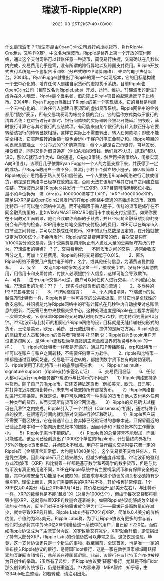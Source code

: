 ﻿---
weight: 
title: "瑞波币-Ripple(XRP)"
description: "瑞波币是由OpenCoin公司发行的虚拟货币，称作Ripple Credits，又称作XRP，中文名为瑞波币"
date: 2022-03-25T21:57:40+08:00
lastmod: 2022-03-25T16:45:40+08:00
draft: false
authors: ["Metabd"]
featuredImage: "ruibobi-ripplexrp.webp"
link: ""
tags: ["数字代币","瑞波币-Ripple(XRP)"]
categories: ["navigation"]
navigation: ["数字代币"]
lightgallery: true
toc: true
pinned: false
recommend: false
recommend1: false
---
什么是瑞波币？?瑞波币是由OpenCoin公司发行的虚拟货币，称作Ripple Credits，又称作XRP，中文名为瑞波币。Ripple是世界上第一个开放的支付网络，通过这个支付网络可以转账任意一种货币，简便易行快捷，交易确认在几秒以内完成，交易费用几乎是零，没有所谓的跨行异地以及跨国支付费用。Ripple开放式支付系统是一个虚拟货币网络（分布式的P2P清算网络）、未来的电子支付平台。2004年，RyanFugger就推出了Ripple的第一个实现版本，它的目标是构建一个去中心化的、准许任何人创建自家货币的虚拟货币系统。目前Ripple由OpenCoin公司（目前改名为RippleLabs）开发、运行、维护。??瑞波币的诞生?或许在外人眼里，Ripple是个后来者，但实际上Ripple项目的起源远远早于比特币。2004年，Ryan Fugger就推出了Ripple的第一个实现版本。它的目标是构建一个去中心化的、准许任何人创建自家货币的虚拟货币系统。Ripple网络中的金钱都用“债务”表示，所有交易均表现为帐务余额的变化。它的运作方式类似于银行的清算系统：在进行跨行汇款时，银行间款项的实际结转会被尽可能延后到夜晚，此时银行计算它与其它银行的应结款项。有可能来自某个银行的待转入款正好与它要转给该银行的待转出款相抵，这样它实际上不需要转出、转入任何款项；即使不能完全相抵，它实际结转的金额一般也会远小于客户的电汇金额之和。Ripple项目的初衷就是要建立一个分布式的P2P清算网络：每个人都是自己的银行，可以签发、接受借贷，同时又作为借贷通道（例如A想向B借钱，他们互不认识，却正好都认识C，那么C就可以作为A、B的通道，C先向B借钱，然后再把钱借给A，间接实现A向B借钱）。该项目几乎依靠Ryan Fugger一个人的力量支撑下来，并获得了一定的成功。但Ripple的用户一直不多，仅流行于若干个孤立的小圈子，原因很简单：Ripple的设计思路基于熟人关系和信任链，一个人要使用Ripple网络进行汇款或借贷，前提是在网络中已经存在他的朋友，否则无法在该用户与其它用户之间建立信任链。??瑞波币总量?Ripple总共发行一千亿XRP。XRP目前可精确到6位小数。最小的单位称为一滴（drop）。1000000滴等于1 XRP，1XRP=1000000dXRP。简单讲XRP是由OpenCoin公司发行的在ripple网络中流通的基础虚拟货币，就像比特币一样可以整个网络中流通，而不必局限于熟人圈子。传统的货币是储存在不同金融系统里的，比如VISA/MASTERCARD信用卡中或者支付宝里面。如果你要在不同的兄里面转账，他们会收取你高额的手续费，并且不同的金融系统对你的身份会有严格的检查。XRP用来在每笔交易中支付极小的费用，XRP可以在Ripple入口节点之间转账，并可以兑换成任何货币。XRP的发行总数是固定的，在开始就被设定为1000亿个。不会再发行。Ripple的交易费用非常的低，每次交易只有1/1000美分的交易费。这个交易费是用来防止有人通过大量的交易破坏系统的行为。??瑞波币的特点?　? ?1、交易费用低　　不同法币之间的交易，通常会收取百分之几，再加上交易费用。Ripple的任何交易都低于0.01$。　　2、匿名　　Ripple网络不需要用户提供电子邮件，名字，或其他任何信息，为消费者提供隐私。　　3、安全　　发送ripple就像发送现金一样，接收完毕后，没有任何其他费用，用信用卡和支票付款，付款人必须提供个人信息，这样可能会导致欺诈。　　4、可靠　　由于ripple交易不可逆，商户可以同任何人进行交易，而不用担心反悔。??瑞波币的功能：?? ?　1、现实与虚拟货币的双向流通；　　2、多币种的P2P兑换与支付；　　3、P2P网络信贷；　　4、个人网络清算。??瑞波币的优越性?同比特币一样，Ripple也是一种可共享的公共数据库，同时它也是全球性的收支总账。共识机制允许Ripple网络中的所有计算机在几秒钟内自动接受对总账信息的更新，而无需经由中央数据交换中心。这种处理速度是Ripple在工程学方面的一次重大突破。它意味着Ripple的交易确认时间仅为3?5秒，而比特币则需要40分钟。???瑞波币与比特币的相同点?Ripple网络的设计目标就是无缝传输任何形式的货币，无论是美元，欧元，英镑，日元或比特币，提供的是解决方案。Ripple协议的高级开发人员和Bitcoin的倡导者“斯蒂芬·托马斯 说：Ripple将为Bitcoin用户开设更多的网关，是Bitcoin更轻松简单连接到主流金融世界的桥梁与Bitcoin的一样：　　1、ripple和比特币一样都是开源的，通过P2P传播网络，xrp和比特币一样可以在账户与账户之间转移，不需要任何第三方软件。　　2、ripple和比特币一样都是通过互联网发送，交易是不可逆转的，都提供数字货币独有的防伪证明。　　3、ripple使用了和比特币一样的底层加密技术　　4、Ripple has multi-signature support （ripple支持多签名认证）　　5、交易费用极低　　6、任何人都可以运行ripple服务器??瑞波币与比特币的不同点?　　1）Ripple网络支持多种货币。除了自己的Ripple币，它还支持法定货币（例如美元、欧元、日元等），并打算在近期支持比特币，未来有可能支持所有虚拟货币。　　2）Ripple网络自动进行汇率换算。也就是说，用户可以用任何一种类型的货币向他人支付另外任何一种类型的货币，从而实现所有货币的全网流通。　　3）Ripple的交易确认过程可在几秒钟之内完成。Ripple引入了一个“共识（Consensus）”机制，通过特殊节点的投票，在很短的时间内就能够对交易进行验证和确认。　　4）Ripple客户端不需要下载区块链，它在普通节点上舍弃掉已经验证过的总帐本链，只保留最近的已验证总帐本和一个指向历史总帐本的链接，因而同步和下载总帐本的工作量很小。　　5）Ripple无需也不能挖矿。　　6）Ripple币的总量非常不能增加，而且只能递减。该公司已经创造出了1000亿个单位的Ripple币，计划最终向外发行75%的Ripple货币供应，并承诺永不增发。用户在进行每次交易时要花费一定的Ripple币（金额非常非常低，大约是1/1000美分），这个交易费不交给任何人，只是凭空消失。因此Ripple币只会越来越少，但减少的速度非常慢。??瑞波币的盈利方式?瑞波币（XRP）和比特币一样都是基于数学和密码学的数字货币，但是与比特币没有真正的用途不同，XRP在Ripple系统中有主要桥梁货币和有保障安全的功能，其中保障安全的功能是不可或缺的，这要求参与这个协议的网关都必须持有少量XRP。理论上而言，网关们需要购买的XRP并不多，其价格也非常便宜，1个XRP仅为0.4美分（截止2015年3月14日，其价格已经升至1美分左右）。与比特币一样，XRP的数量也是不能“超发”的（总量为1000亿个），但由于每次交易都将销毁少量XRP，这就意味着XRP的数量会逐渐减少。如果Ripple协议能够成为全球主流的支付协议，网关们对于XRP的需求就会更为广泛——需求旺盛而数量却在减少，就会导致XRP的升值。Ripple Labs 持有770亿的XRP，简单以0.4美分的价格估值，价值约为3亿美元。Ripple Labs称，为了让Ripple协议有更多的参与者，他们将逐步将其中的550亿XRP捐赠给这一系统中的用户，自己留下220亿。而假如Ripple协议成为了主流支付协议，XRP数量又在减少，XRP就会升值，即使捐出了持有大部分XRP，Ripple Labs的价值仍然可以非常之高。这仅仅是设想。毕竟，这一支付协议还只是一个新生的事物。截至目前，全球首家、也是唯一一家的宣布接入Ripple协议的银行，是德国Fidor银行，这是一家在数字货币领域踊跃探索的互联网直销银行，总部设在德国慕尼黑。此前，该银行在与比特币合作也被视为开创性的举动。?虽然有了起步，但Ripple协议要“征服”银行，尤其是不像Fidor那么创新的传统银行，仍是任重道远。?*内容来源：MBA智库、知乎等，由1234btc吐血整理，如若转载，请注明出处。
